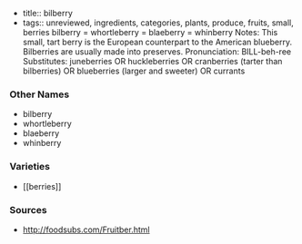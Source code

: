 - title:: bilberry
- tags:: unreviewed, ingredients, categories, plants, produce, fruits, small, berries
bilberry = whortleberry = blaeberry = whinberry Notes: This small, tart berry is the European counterpart to the American blueberry. Bilberries are usually made into preserves. Pronunciation: BILL-beh-ree Substitutes: juneberries OR huckleberries OR cranberries (tarter than bilberries) OR blueberries (larger and sweeter) OR currants

### Other Names

* bilberry
* whortleberry
* blaeberry
* whinberry

### Varieties

* [[berries]]

### Sources
* http://foodsubs.com/Fruitber.html
